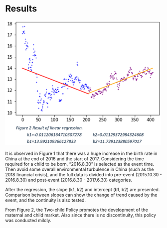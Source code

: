 # Results
<img src="Result.png" width=500>

It is observed in Figure 1 that there was a huge increase in the birth rate in China at the end of 2016 and the start of 2017. Considering the time required for a child to be born, “2016.8.30” is selected as the event time. Then avoid some overall environmental turbulence in China (such as the 2018 financial crisis), and the full data is divided into pre-event (2015.10.30 - 2016.8.30) and post-event (2016.8.30 - 2017.6.30) categories.

After the regression, the slope (k1, k2) and intercept (b1, b2) are presented. Comparison between slopes can show the change of trend caused by the event, and the continuity is also tested.

From Figure 2, the Two-child Policy promotes the development of the maternal and child market. Also since there is no discontinuity, this policy was conducted mildly.
